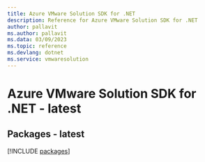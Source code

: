 ```yaml
---
title: Azure VMware Solution SDK for .NET
description: Reference for Azure VMware Solution SDK for .NET
author: pallavit
ms.author: pallavit
ms.data: 03/09/2023
ms.topic: reference
ms.devlang: dotnet
ms.service: vmwaresolution
---
```

# Azure VMware Solution SDK for .NET - latest
## Packages - latest
[!INCLUDE [packages](vmware-solution-index.md)]